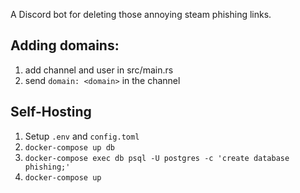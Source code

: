 A Discord bot for deleting those annoying steam phishing links.

## Adding domains:
1. add channel and user in src/main.rs
2. send `domain: <domain>` in the channel

## Self-Hosting
1. Setup `.env` and `config.toml`
2. `docker-compose up db`
3. `docker-compose exec db psql -U postgres -c 'create database phishing;'`
4. `docker-compose up`
